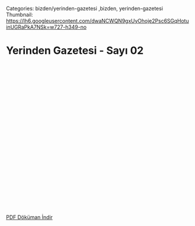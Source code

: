 Categories: bizden/yerinden-gazetesi ,bizden, yerinden-gazetesi
Thumbnail: https://lh6.googleusercontent.com/dwaNCWQN9gxUyOhoje2Psc6SGqHotuinUGRaPkA7NSk=w727-h349-no

# Yerinden Gazetesi - Sayı 02


<div data-configid="9722162/7202180" style="width: 525px; height: 398px;" class="issuuembed"></div><script type="text/javascript" src="//e.issuu.com/embed.js" async="true"></script>

[   PDF Döküman İndir](https://docs.google.com/uc?export=download&id=0B88KkSwAkgG1WmZGRWx4a3U2eU0 "İndir")

